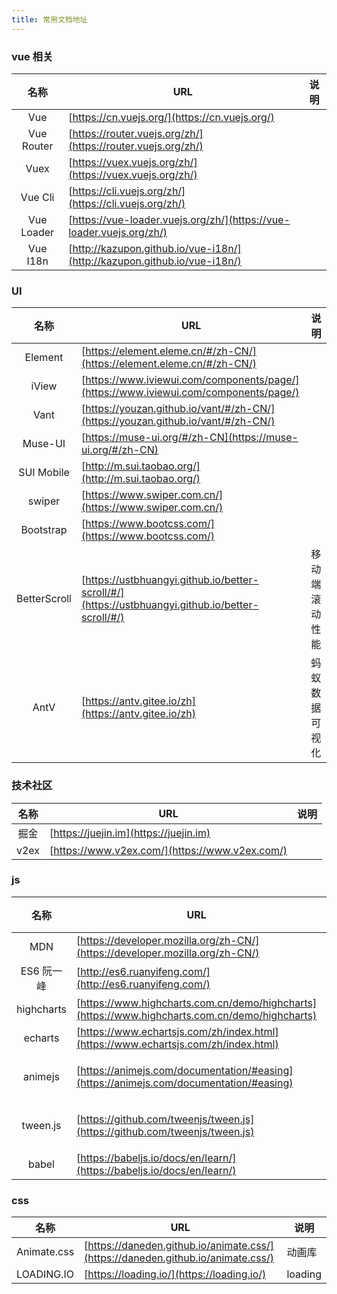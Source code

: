 ```yaml
---
title: 常用文档地址
---
```


<!-- | Vue Cli          | []() | | -->

### vue 相关

|    名称    | URL                                                                      | 说明 |
| :--------: | ------------------------------------------------------------------------ | ---- |
|    Vue     | [https://cn.vuejs.org/](https://cn.vuejs.org/)                           |      |
| Vue Router | [https://router.vuejs.org/zh/](https://router.vuejs.org/zh/)             |      |
|    Vuex    | [https://vuex.vuejs.org/zh/](https://vuex.vuejs.org/zh/)                 |      |
|  Vue Cli   | [https://cli.vuejs.org/zh/](https://cli.vuejs.org/zh/)                   |      |
| Vue Loader | [https://vue-loader.vuejs.org/zh/](https://vue-loader.vuejs.org/zh/)     |      |
|  Vue I18n  | [http://kazupon.github.io/vue-i18n/](http://kazupon.github.io/vue-i18n/) |      |

### UI

|     名称     | URL                                                                                              | 说明           |
| :----------: | ------------------------------------------------------------------------------------------------ | -------------- |
|   Element    | [https://element.eleme.cn/#/zh-CN/](https://element.eleme.cn/#/zh-CN/)                           |                |
|    iView     | [https://www.iviewui.com/components/page/](https://www.iviewui.com/components/page/)             |                |
|     Vant     | [https://youzan.github.io/vant/#/zh-CN/](https://youzan.github.io/vant/#/zh-CN/)                 |                |
|   Muse-UI    | [https://muse-ui.org/#/zh-CN](https://muse-ui.org/#/zh-CN)                                       |                |
|  SUI Mobile  | [http://m.sui.taobao.org/](http://m.sui.taobao.org/)                                             |                |
|    swiper    | [https://www.swiper.com.cn/](https://www.swiper.com.cn/)                                         |                |
|  Bootstrap   | [https://www.bootcss.com/](https://www.bootcss.com/)                                             |                |
| BetterScroll | [https://ustbhuangyi.github.io/better-scroll/#/](https://ustbhuangyi.github.io/better-scroll/#/) | 移动端滚动性能 |
|     AntV     | [https://antv.gitee.io/zh](https://antv.gitee.io/zh)                                             | 蚂蚁数据可视化 |

### 技术社区

| 名称 | URL                                            | 说明 |
| :--: | ---------------------------------------------- | ---- |
| 掘金 | [https://juejin.im](https://juejin.im)         |      |
| v2ex | [https://www.v2ex.com/](https://www.v2ex.com/) |      |

### js

|    名称    | URL                                                                                            | 说明   |
| :--------: | ---------------------------------------------------------------------------------------------- | ------ |
|    MDN     | [https://developer.mozilla.org/zh-CN/](https://developer.mozilla.org/zh-CN/)                   |        |
| ES6 阮一峰 | [http://es6.ruanyifeng.com/](http://es6.ruanyifeng.com/)                                       |        |
| highcharts | [https://www.highcharts.com.cn/demo/highcharts](https://www.highcharts.com.cn/demo/highcharts) |        |
|  echarts   | [https://www.echartsjs.com/zh/index.html](https://www.echartsjs.com/zh/index.html)             |        |
|  animejs   | [https://animejs.com/documentation/#easing](https://animejs.com/documentation/#easing)         | 动画库 |
|  tween.js  | [https://github.com/tweenjs/tween.js](https://github.com/tweenjs/tween.js)                     | 动画库 |
|   babel    | [https://babeljs.io/docs/en/learn/](https://babeljs.io/docs/en/learn/)                         |        |

### css

|    名称     | URL                                                                              | 说明    |
| :---------: | -------------------------------------------------------------------------------- | ------- |
| Animate.css | [https://daneden.github.io/animate.css/](https://daneden.github.io/animate.css/) | 动画库  |
| LOADING.IO  | [https://loading.io/](https://loading.io/)                                       | loading |
